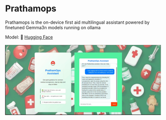 # Prathamops

Prathamops is the on-device first aid multilingual assistant powered by finetuned Gemma3n models running on ollama

Model: 🤗 <a href="https://huggingface.co/collections/viveksil/prathamops-68926bbee736c07ba081993d">Hugging Face</a> <br>
<br>
[![Watch the video](https://github.com/VivekSil/prathamops/blob/main/media/demo.png)](https://github.com/VivekSil/prathamops/blob/main/media/demo.webm)
